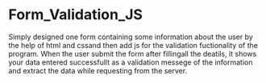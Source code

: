 # Form_Validation_JS
Simply designed one form containing some information about the user by the help of html and cssand then add js for the validation fuctionality of the program. When the user submit the form after fillingall the deatils, it shows your data entered successfullt as a validation messege of the information and extract the data while requesting from the server.
